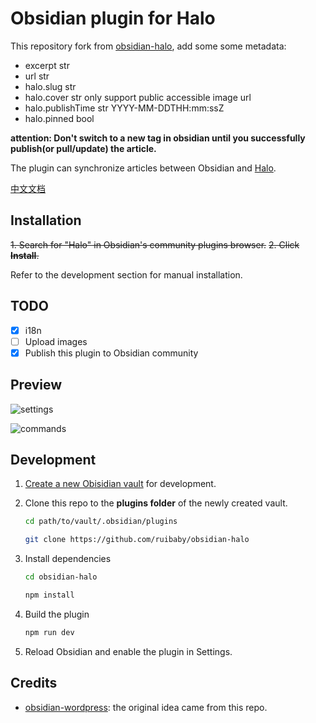 # Obsidian plugin for Halo

This repository fork from [obsidian-halo](https://github.com/halo-sigs/obsidian-halo), add some some metadata:
- excerpt str
- url str
- halo.slug str
- halo.cover str only support public accessible image url
- halo.publishTime str YYYY-MM-DDTHH:mm:ssZ
- halo.pinned bool

**attention: Don't switch to a new tag in obsidian until you successfully publish(or pull/update) the article.**

The plugin can synchronize articles between Obsidian and [Halo](https://github.com/halo-dev/halo).

[中文文档](./README.zh-CN.md)

## Installation

~~1. Search for "Halo" in Obsidian's community plugins browser.~~
~~2. Click **Install**.~~

Refer to the development section for manual installation.

## TODO

- [x] i18n
- [ ] Upload images
- [x] Publish this plugin to Obsidian community

## Preview

![settings](./images/settings.png)

![commands](./images/commands.png)

## Development

1. [Create a new Obisidian vault](https://help.obsidian.md/Getting+started/Create+a+vault) for development.
2. Clone this repo to the **plugins folder** of the newly created vault.

   ```bash
   cd path/to/vault/.obsidian/plugins

   git clone https://github.com/ruibaby/obsidian-halo
   ```

3. Install dependencies

   ```bash
   cd obsidian-halo

   npm install
   ```

4. Build the plugin

   ```bash
   npm run dev
   ```

5. Reload Obsidian and enable the plugin in Settings.

## Credits

- [obsidian-wordpress](https://github.com/devbean/obsidian-wordpress): the original idea came from this repo.
